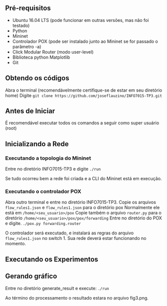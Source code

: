 ## Pré-requisitos
- Ubuntu 16.04 LTS (pode funcionar em outras versões, mas não foi testado)
- Python
- Mininet
- Controlador POX (pode ser instalado junto ao Mininet se for passado o parâmetro -a)
- Click Modular Router (modo user-level)
- Biblioteca python Matplotlib
- Git

## Obtendo os códigos
Abra o terminal (recomendávelmente certifique-se de estar em seu diretório home)
Digite
`git clone https://github.com/joseflauzino/INFO7015-TP3.git`

## Antes de Iniciar
É recomendável executar todos os comandos a seguir como super usuário (root)

## Inicializando a Rede
### Executando a topologia do Mininet
Entre no diretório INFO7015-TP3 e digite
`./run`

Se tudo ocorreu bem a rede foi criada e a CLI do Mininet está em execução.

### Executando o controlador POX
Abra outro terminal e entre no diretório INFO7015-TP3.
Copie os arquivos `flow_rules1.json` e `flow_rules1.json` para o diretório pox
Normalmente ele está em `/home/<seu_usuario>/pox`
Copie também o arquivo `router.py` para o diretório `/home/<seu_usuario>/pox/pox/forwarding`
Entre no diretório do POX e digite.
`./pox.py forwarding.router`

O controlador será executado, e instalará as regras do arquivo `flow_rules1.json` no switch 1.
Sua rede deverá estar funcionando no momento.

## Executando os Experimentos

## Gerando gráfico
Entre no diretório generate_result e execute:
`./run`

Ao término do processamento o resultado estara no arquivo fig3.png.
